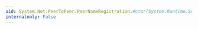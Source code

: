 ```yaml
---
uid: System.Net.PeerToPeer.PeerNameRegistration.#ctor(System.Runtime.Serialization.SerializationInfo,System.Runtime.Serialization.StreamingContext)
internalonly: False
---
```

